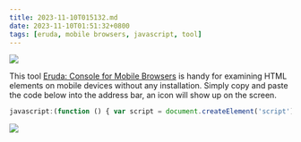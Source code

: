 ```yaml
---
title: 2023-11-10T015132.md
date: 2023-11-10T01:51:32+0800
tags: [eruda, mobile browsers, javascript, tool]
---
```



<div class="note-link-img-wrapper"><img src="/images/2023-11-10T015132.png"></img></div>


This tool [Eruda: Console for Mobile Browsers](https://eruda.liriliri.io) is handy for examining HTML elements on mobile devices without any installation. Simply copy and paste the code below into the address bar, an icon will show up on the screen.

```js
javascript:(function () { var script = document.createElement('script'); script.src="[](https://cdn.jsdelivr.net/npm/eruda";) document.body.append(script); script.onload = function () { eruda.init(); } })();
``` 

![](/images/20231112_62147c.jpg)
